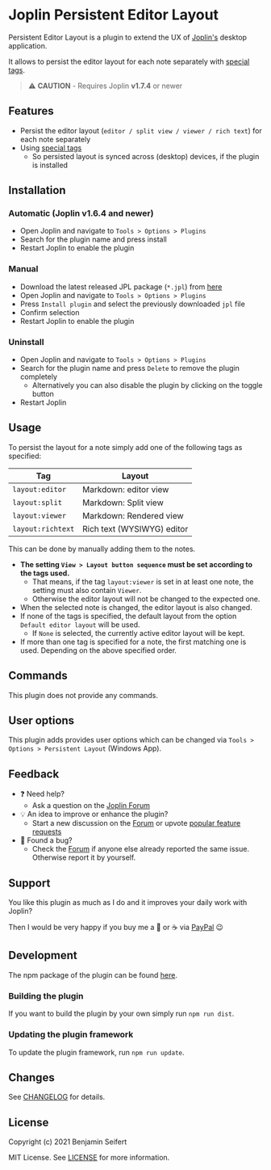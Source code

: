 # Joplin Persistent Editor Layout

Persistent Editor Layout is a plugin to extend the UX of [Joplin's](https://joplinapp.org/) desktop application.

It allows to persist the editor layout for each note separately with [special tags](#usage).

> :warning: **CAUTION** - Requires Joplin **v1.7.4** or newer

## Features

- Persist the editor layout (`editor / split view / viewer / rich text`) for each note separately
- Using [special tags](#persist-layout-for-a-note)
  - So persisted layout is synced across (desktop) devices, if the plugin is installed

## Installation

### Automatic (Joplin v1.6.4 and newer)

- Open Joplin and navigate to `Tools > Options > Plugins`
- Search for the plugin name and press install
- Restart Joplin to enable the plugin

### Manual

- Download the latest released JPL package (`*.jpl`) from [here](https://github.com/benji300/joplin-persistent-layout/releases)
- Open Joplin and navigate to `Tools > Options > Plugins`
- Press `Install plugin` and select the previously downloaded `jpl` file
- Confirm selection
- Restart Joplin to enable the plugin

### Uninstall

- Open Joplin and navigate to `Tools > Options > Plugins`
- Search for the plugin name and press `Delete` to remove the plugin completely
  - Alternatively you can also disable the plugin by clicking on the toggle button
- Restart Joplin

## Usage

To persist the layout for a note simply add one of the following tags as specified:

| Tag               | Layout                     |
| ----------------- | -------------------------- |
| `layout:editor`   | Markdown: editor view      |
| `layout:split`    | Markdown: Split view       |
| `layout:viewer`   | Markdown: Rendered view    |
| `layout:richtext` | Rich text (WYSIWYG) editor |

This can be done by manually adding them to the notes.

- **The setting `View > Layout button sequence` must be set according to the tags used.**
  - That means, if the tag `layout:viewer` is set in at least one note, the setting must also contain `Viewer`.
  - Otherwise the editor layout will not be changed to the expected one.
- When the selected note is changed, the editor layout is also changed.
- If none of the tags is specified, the default layout from the option `Default editor layout` will be used.
  - If `None` is selected, the currently active editor layout will be kept.
- If more than one tag is specified for a note, the first matching one is used. Depending on the above specified order.

## Commands

This plugin does not provide any commands.

## User options

This plugin adds provides user options which can be changed via `Tools > Options > Persistent Layout` (Windows App).

## Feedback

- :question: Need help?
  - Ask a question on the [Joplin Forum](https://discourse.joplinapp.org/t/persist-editor-layout-plugin/14411)
- :bulb: An idea to improve or enhance the plugin?
  - Start a new discussion on the [Forum](https://discourse.joplinapp.org/t/persist-editor-layout-plugin/14411) or upvote [popular feature requests](https://github.com/benji300/joplin-persistent-layout/issues?q=is%3Aissue+is%3Aopen+label%3Aenhancement+sort%3Areactions-%2B1-desc+)
- :bug: Found a bug?
  - Check the [Forum](https://discourse.joplinapp.org/t/persist-editor-layout-plugin/14411) if anyone else already reported the same issue. Otherwise report it by yourself.

## Support

You like this plugin as much as I do and it improves your daily work with Joplin?

Then I would be very happy if you buy me a :beer: or :coffee: via [PayPal](https://www.paypal.com/donate?hosted_button_id=6FHDGK3PTNU22) :wink:

## Development

The npm package of the plugin can be found [here](https://www.npmjs.com/package/joplin-plugin-persistent-editor-layout).

### Building the plugin

If you want to build the plugin by your own simply run `npm run dist`.

### Updating the plugin framework

To update the plugin framework, run `npm run update`.

## Changes

See [CHANGELOG](./CHANGELOG.md) for details.

## License

Copyright (c) 2021 Benjamin Seifert

MIT License. See [LICENSE](./LICENSE) for more information.
